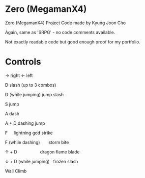 # Zero (MegamanX4)


Zero (MegamanX4) Project Code made by Kyung Joon Cho

Again, same as 'SRPG' - no code comments available.

Not exactly readable code but good enough proof for my portfolio.


# Controls

→ right
← left

D                       slash (up to 3 combos)

D (while jumping)       jump slash

S                       jump

A                       dash

A + D                   dashing jump


F                       lightning god strike

F (while dashing)       storm bite

↑ + D                   dragon flame blade

↓ + D (while jumping)   frozen slash

Wall Climb
